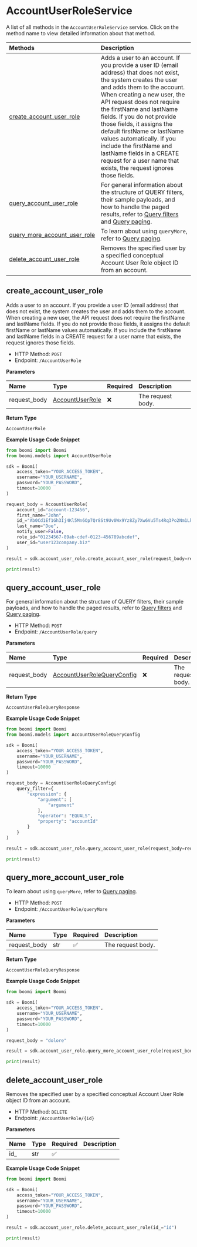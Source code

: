 # AccountUserRoleService

A list of all methods in the `AccountUserRoleService` service. Click on the method name to view detailed information about that method.

| Methods                                                       | Description                                                                                                                                                                                                                                                                                                                                                                                                                                                                                 |
| :------------------------------------------------------------ | :------------------------------------------------------------------------------------------------------------------------------------------------------------------------------------------------------------------------------------------------------------------------------------------------------------------------------------------------------------------------------------------------------------------------------------------------------------------------------------------ |
| [create_account_user_role](#create_account_user_role)         | Adds a user to an account. If you provide a user ID (email address) that does not exist, the system creates the user and adds them to the account. When creating a new user, the API request does not require the firstName and lastName fields. If you do not provide those fields, it assigns the default firstName or lastName values automatically. If you include the firstName and lastName fields in a CREATE request for a user name that exists, the request ignores those fields. |
| [query_account_user_role](#query_account_user_role)           | For general information about the structure of QUERY filters, their sample payloads, and how to handle the paged results, refer to [Query filters](#section/Introduction/Query-filters) and [Query paging](#section/Introduction/Query-paging).                                                                                                                                                                                                                                             |
| [query_more_account_user_role](#query_more_account_user_role) | To learn about using `queryMore`, refer to [Query paging](#section/Introduction/Query-paging).                                                                                                                                                                                                                                                                                                                                                                                              |
| [delete_account_user_role](#delete_account_user_role)         | Removes the specified user by a specified conceptual Account User Role object ID from an account.                                                                                                                                                                                                                                                                                                                                                                                           |

## create_account_user_role

Adds a user to an account. If you provide a user ID (email address) that does not exist, the system creates the user and adds them to the account. When creating a new user, the API request does not require the firstName and lastName fields. If you do not provide those fields, it assigns the default firstName or lastName values automatically. If you include the firstName and lastName fields in a CREATE request for a user name that exists, the request ignores those fields.

- HTTP Method: `POST`
- Endpoint: `/AccountUserRole`

**Parameters**

| Name         | Type                                            | Required | Description       |
| :----------- | :---------------------------------------------- | :------- | :---------------- |
| request_body | [AccountUserRole](../models/AccountUserRole.md) | ❌       | The request body. |

**Return Type**

`AccountUserRole`

**Example Usage Code Snippet**

```python
from boomi import Boomi
from boomi.models import AccountUserRole

sdk = Boomi(
    access_token="YOUR_ACCESS_TOKEN",
    username="YOUR_USERNAME",
    password="YOUR_PASSWORD",
    timeout=10000
)

request_body = AccountUserRole(
    account_id="account-123456",
    first_name="John",
    id_="Ab0Cd1Ef1Gh3Ij4Kl5Mn6Op7Qr8St9Uv0Wx9Yz8Zy7Xw6Vu5Ts4Rq3Po2Nm1Lk0Ji1Hg",
    last_name="Doe",
    notify_user=False,
    role_id="01234567-89ab-cdef-0123-456789abcdef",
    user_id="user123company.biz"
)

result = sdk.account_user_role.create_account_user_role(request_body=request_body)

print(result)
```

## query_account_user_role

For general information about the structure of QUERY filters, their sample payloads, and how to handle the paged results, refer to [Query filters](#section/Introduction/Query-filters) and [Query paging](#section/Introduction/Query-paging).

- HTTP Method: `POST`
- Endpoint: `/AccountUserRole/query`

**Parameters**

| Name         | Type                                                                  | Required | Description       |
| :----------- | :-------------------------------------------------------------------- | :------- | :---------------- |
| request_body | [AccountUserRoleQueryConfig](../models/AccountUserRoleQueryConfig.md) | ❌       | The request body. |

**Return Type**

`AccountUserRoleQueryResponse`

**Example Usage Code Snippet**

```python
from boomi import Boomi
from boomi.models import AccountUserRoleQueryConfig

sdk = Boomi(
    access_token="YOUR_ACCESS_TOKEN",
    username="YOUR_USERNAME",
    password="YOUR_PASSWORD",
    timeout=10000
)

request_body = AccountUserRoleQueryConfig(
    query_filter={
        "expression": {
            "argument": [
                "argument"
            ],
            "operator": "EQUALS",
            "property": "accountId"
        }
    }
)

result = sdk.account_user_role.query_account_user_role(request_body=request_body)

print(result)
```

## query_more_account_user_role

To learn about using `queryMore`, refer to [Query paging](#section/Introduction/Query-paging).

- HTTP Method: `POST`
- Endpoint: `/AccountUserRole/queryMore`

**Parameters**

| Name         | Type | Required | Description       |
| :----------- | :--- | :------- | :---------------- |
| request_body | str  | ✅       | The request body. |

**Return Type**

`AccountUserRoleQueryResponse`

**Example Usage Code Snippet**

```python
from boomi import Boomi

sdk = Boomi(
    access_token="YOUR_ACCESS_TOKEN",
    username="YOUR_USERNAME",
    password="YOUR_PASSWORD",
    timeout=10000
)

request_body = "dolore"

result = sdk.account_user_role.query_more_account_user_role(request_body=request_body)

print(result)
```

## delete_account_user_role

Removes the specified user by a specified conceptual Account User Role object ID from an account.

- HTTP Method: `DELETE`
- Endpoint: `/AccountUserRole/{id}`

**Parameters**

| Name | Type | Required | Description |
| :--- | :--- | :------- | :---------- |
| id\_ | str  | ✅       |             |

**Example Usage Code Snippet**

```python
from boomi import Boomi

sdk = Boomi(
    access_token="YOUR_ACCESS_TOKEN",
    username="YOUR_USERNAME",
    password="YOUR_PASSWORD",
    timeout=10000
)

result = sdk.account_user_role.delete_account_user_role(id_="id")

print(result)
```

